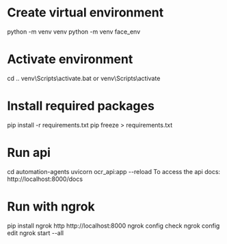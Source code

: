 # Create virtual environment
python -m venv venv
python -m venv face_env
# Activate environment
cd ..
venv\Scripts\activate.bat
or venv\Scripts\activate

# Install required packages
pip install -r requirements.txt
pip freeze > requirements.txt

# Run api
cd automation-agents
uvicorn ocr_api:app --reload
To access the api docs: http://localhost:8000/docs

# Run with ngrok
pip install 
ngrok http http://localhost:8000
ngrok config check
ngrok config edit
ngrok start --all